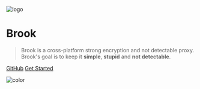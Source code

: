 ![logo](https://storage.googleapis.com/txthinking/_/brook.png)

# Brook

> Brook is a cross-platform strong encryption and not detectable proxy.<br/>
> Brook's goal is to keep it **simple**, **stupid** and **not detectable**.

[GitHub](https://github.com/txthinking/brook)
[Get Started](#get-started)

![color](#ffffff)
